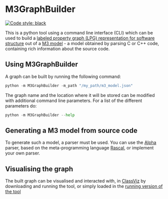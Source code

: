 # M3GraphBuilder
[![Code style: black](https://img.shields.io/badge/code%20style-black-000000.svg)](https://github.com/psf/black)

This is a python tool using a command line interface (CLI) which can be used to build a [labeled property graph (LPG) representation for software structure](https://github.com/rsatrioadi/phd/blob/main/representation.md) out of a [M3 model](https://www.rascal-mpl.org/docs/Packages/Clair/API/lang/cpp/M3/) - a model obtained by parsing C or C++ code, containing rich information about the source code.

## Using M3GraphBuilder
A graph can be built by running the following command:

```python
python -m M3GraphBuilder -m_path "/my_path/m3_model.json"
```

The graph name and the location where it will be stored can be modified with additional command line parameters. For a list of the different parameters do:

```python
python -m M3GraphBuilder --help
```

## Generating a M3 model from source code
To generate such a model, a parser must be used. You can use the [Alpha]() parser, based on the meta-programming language [Rascal](https://www.rascal-mpl.org/), or implement your own parser.

## Visualising the graph
The built graph can be visualised and interacted with, in [ClassViz](https://github.com/rsatrioadi/classviz) by downloading and running the tool, or simply loaded in the [running version of the tool](https://rsatrioadi.github.io/classviz/)
